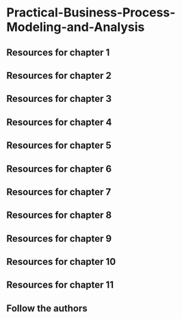 # Practical-Business-Process-Modeling-and-Analysis
## Resources for chapter 1
## Resources for chapter 2
## Resources for chapter 3
## Resources for chapter 4
## Resources for chapter 5
## Resources for chapter 6
## Resources for chapter 7
## Resources for chapter 8
## Resources for chapter 9
## Resources for chapter 10
## Resources for chapter 11
## Follow the authors
